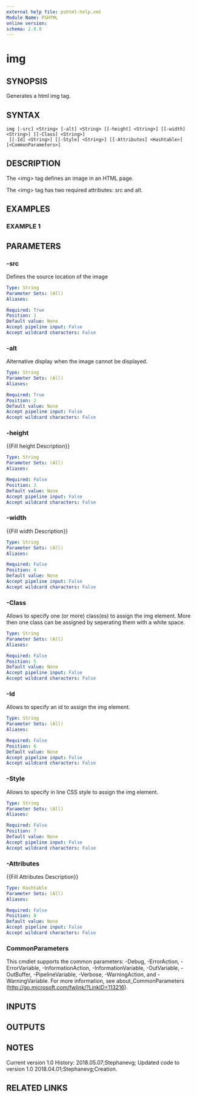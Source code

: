 ```yaml
---
external help file: pshtml-help.xml
Module Name: PSHTML
online version:
schema: 2.0.0
---
```


# img

## SYNOPSIS
Generates a html img tag.

## SYNTAX

```
img [-src] <String> [-alt] <String> [[-height] <String>] [[-width] <String>] [[-Class] <String>]
 [[-Id] <String>] [[-Style] <String>] [[-Attributes] <Hashtable>] [<CommonParameters>]
```

## DESCRIPTION
The \<img\> tag defines an image in an HTML page.

The \<img\> tag has two required attributes: src and alt.

## EXAMPLES

### EXAMPLE 1

## PARAMETERS

### -src
Defines the source location of the image

```yaml
Type: String
Parameter Sets: (All)
Aliases:

Required: True
Position: 1
Default value: None
Accept pipeline input: False
Accept wildcard characters: False
```

### -alt
Alternative display when the image cannot be displayed.

```yaml
Type: String
Parameter Sets: (All)
Aliases:

Required: True
Position: 2
Default value: None
Accept pipeline input: False
Accept wildcard characters: False
```

### -height
{{Fill height Description}}

```yaml
Type: String
Parameter Sets: (All)
Aliases:

Required: False
Position: 3
Default value: None
Accept pipeline input: False
Accept wildcard characters: False
```

### -width
{{Fill width Description}}

```yaml
Type: String
Parameter Sets: (All)
Aliases:

Required: False
Position: 4
Default value: None
Accept pipeline input: False
Accept wildcard characters: False
```

### -Class
Allows to specify one (or more) class(es) to assign the img element.
More then one class can be assigned by seperating them with a white space.

```yaml
Type: String
Parameter Sets: (All)
Aliases:

Required: False
Position: 5
Default value: None
Accept pipeline input: False
Accept wildcard characters: False
```

### -Id
Allows to specify an id to assign the img element.

```yaml
Type: String
Parameter Sets: (All)
Aliases:

Required: False
Position: 6
Default value: None
Accept pipeline input: False
Accept wildcard characters: False
```

### -Style
Allows to specify in line CSS style to assign the img element.

```yaml
Type: String
Parameter Sets: (All)
Aliases:

Required: False
Position: 7
Default value: None
Accept pipeline input: False
Accept wildcard characters: False
```

### -Attributes
{{Fill Attributes Description}}

```yaml
Type: Hashtable
Parameter Sets: (All)
Aliases:

Required: False
Position: 8
Default value: None
Accept pipeline input: False
Accept wildcard characters: False
```

### CommonParameters
This cmdlet supports the common parameters: -Debug, -ErrorAction, -ErrorVariable, -InformationAction, -InformationVariable, -OutVariable, -OutBuffer, -PipelineVariable, -Verbose, -WarningAction, and -WarningVariable.
For more information, see about_CommonParameters (http://go.microsoft.com/fwlink/?LinkID=113216).

## INPUTS

## OUTPUTS

## NOTES
Current version 1.0
History:
    2018.05.07;Stephanevg; Updated code to version 1.0
    2018.04.01;Stephanevg;Creation.

## RELATED LINKS
